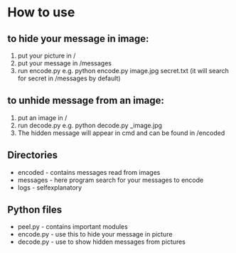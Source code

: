 
# How to use  
## to hide your message in image:
 1. put your picture in /
 2. put your message in /messages
 3. run encode.py
 e.g. python encode.py image.jpg secret.txt
 (it will search for secret in /messages by default)

## to unhide message from an image:
 1. put an image in /
 2. run decode.py
 e.g. python decode.py _image.jpg
 3. The hidden message will appear in cmd and 
   can be found in /encoded

## Directories
- encoded - contains messages read from images
- messages - here program search for your messages to encode
- logs - selfexplanatory
## Python files
- peel.py - contains important modules 
- encode.py - use this to hide your message in picture
- decode.py - use to show hidden messages from pictures
